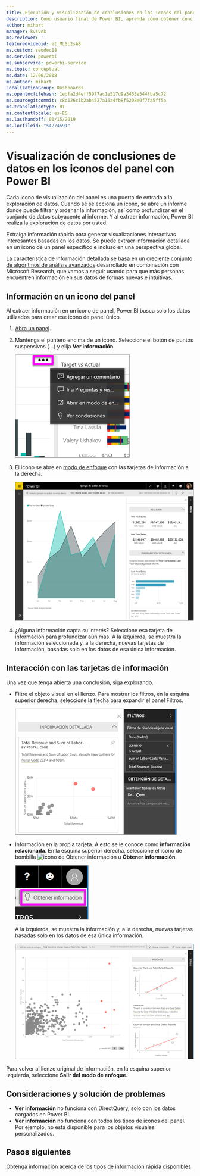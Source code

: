 ```yaml
---
title: Ejecución y visualización de conclusiones en los iconos del panel
description: Como usuario final de Power BI, aprenda cómo obtener conclusiones sobre los iconos del panel.
author: mihart
manager: kvivek
ms.reviewer: ''
featuredvideoid: et_MLSL2sA8
ms.custom: seodec18
ms.service: powerbi
ms.subservice: powerbi-service
ms.topic: conceptual
ms.date: 12/06/2018
ms.author: mihart
LocalizationGroup: Dashboards
ms.openlocfilehash: 1edfa2d4eff5977ac1e517d9a3455e544fba5c72
ms.sourcegitcommit: c8c126c1b2ab4527a16a4fb8f5208e0f7fa5ff5a
ms.translationtype: HT
ms.contentlocale: es-ES
ms.lasthandoff: 01/15/2019
ms.locfileid: "54274591"
---
```

# <a name="view-data-insights-on-dashboard-tiles-with-power-bi"></a>Visualización de conclusiones de datos en los iconos del panel con Power BI
Cada icono de visualización del panel es una puerta de entrada a la exploración de datos. Cuando se selecciona un icono, se abre un informe donde puede filtrar y ordenar la información, así como profundizar en el conjunto de datos subyacente al informe. Y al extraer información, Power BI realiza la exploración de datos por usted.

Extraiga información rápida para generar visualizaciones interactivas interesantes basadas en los datos. Se puede extraer información detallada en un icono de un panel específico e incluso en una perspectiva global.

La característica de información detallada se basa en un creciente [conjunto de algoritmos de análisis avanzados](end-user-insight-types.md) desarrollado en combinación con Microsoft Research, que vamos a seguir usando para que más personas encuentren información en sus datos de formas nuevas e intuitivas.

## <a name="run-insights-on-a-dashboard-tile"></a>Información en un icono del panel
Al extraer información en un icono de panel, Power BI busca solo los datos utilizados para crear ese icono de panel único. 

1. [Abra un panel](end-user-dashboards.md).
2. Mantenga el puntero encima de un icono. Seleccione el botón de puntos suspensivos (...) y elija **Ver información**. 

    ![modo del menú de puntos suspensivos](./media/end-user-insights/power-bi-hover.png)


3. El icono se abre en [modo de enfoque](end-user-focus.md) con las tarjetas de información a la derecha.    
   
    ![Modo de enfoque](./media/end-user-insights/pbi-insights-tile.png)    
4. ¿Alguna información capta su interés? Seleccione esa tarjeta de información para profundizar aún más. A la izquierda, se muestra la información seleccionada y, a la derecha, nuevas tarjetas de información, basadas solo en los datos de esa única información.    

 ## <a name="interact-with-the-insight-cards"></a>Interacción con las tarjetas de información
Una vez que tenga abierta una conclusión, siga explorando.

   * Filtre el objeto visual en el lienzo.  Para mostrar los filtros, en la esquina superior derecha, seleccione la flecha para expandir el panel Filtros.

     ![Información y menú Filtros expandido](./media/end-user-insights/power-bi-insights-on-insights.png)
   
   * Información en la propia tarjeta. A esto se le conoce como **información relacionada**. En la esquina superior derecha, seleccione el icono de bombilla ![icono de Obtener información](./media/end-user-insights/power-bi-bulb-icon.png) u **Obtener información**.
     
     ![Barra de menús con el icono de Obtener información](./media/end-user-insights/power-bi-autoinsights-tile.png)
     
     A la izquierda, se muestra la información y, a la derecha, nuevas tarjetas basadas solo en los datos de esa única información.
     
     ![Información sobre información](./media/end-user-insights/power-bi-insights-on-insights-new.png)

Para volver al lienzo original de información, en la esquina superior izquierda, seleccione **Salir del modo de enfoque**.

## <a name="considerations-and-troubleshooting"></a>Consideraciones y solución de problemas
- **Ver información** no funciona con DirectQuery, solo con los datos cargados en Power BI.
- **Ver información** no funciona con todos los tipos de iconos del panel. Por ejemplo, no está disponible para los objetos visuales personalizados.<!--[custom visuals](end-user-custom-visuals.md)-->


## <a name="next-steps"></a>Pasos siguientes
Obtenga información acerca de los [tipos de información rápida disponibles](end-user-insight-types.md)

